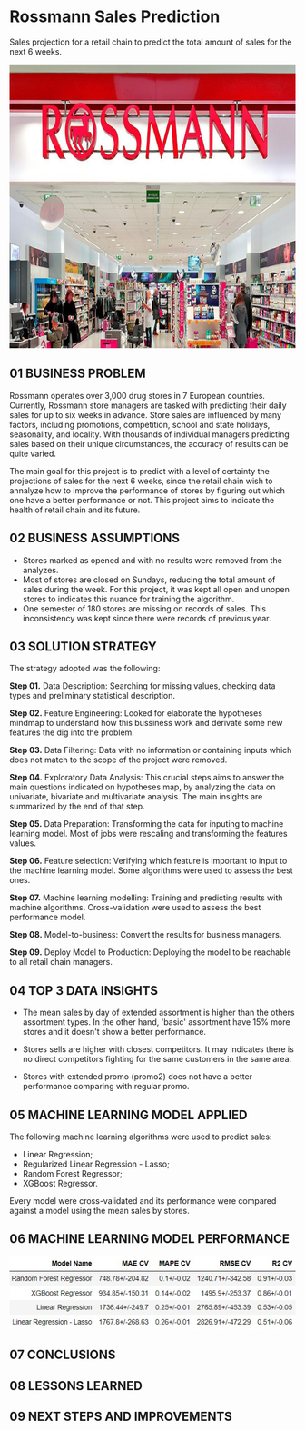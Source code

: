 # Rossmann Sales Prediction

Sales projection for a retail chain to predict the total amount of sales for the next 6 weeks.

<img src="https://github.com/kaotcs/rossmann_sales_prediction/blob/main/img/rossmann_.jpg" alt="Rossmann Store"
	title="Rossmann"  width="100%" height="500" />

## 01 BUSINESS PROBLEM
Rossmann operates over 3,000 drug stores in 7 European countries. Currently, Rossmann store managers are tasked with predicting their daily sales for up to six weeks in advance. Store sales are influenced by many factors, including promotions, competition, school and state holidays, seasonality, and locality. With thousands of individual managers predicting sales based on their unique circumstances, the accuracy of results can be quite varied.

The main goal for this project is to predict with a level of certainty the projections of sales for the next 6 weeks, since the retail chain wish to annalyze how to improve the performance of stores by figuring out which one have a better performance or not. This project aims to indicate the health of retail chain and its future.

## 02 BUSINESS ASSUMPTIONS
<ul>
<li>Stores marked as opened and with no results were removed from the analyzes.</li>
<li>Most of stores are closed on Sundays, reducing the total amount of sales during the week. For this project, it was kept all open and unopen stores to indicates this nuance for training the algorithm. </li>
<li>One semester of 180 stores are missing on records of sales. This inconsistency was kept since there were records of previous year.</li>
</ul>

## 03 SOLUTION STRATEGY
The strategy adopted was the following:

<b>Step 01.</b> Data Description: Searching for missing values, checking data types and preliminary statistical description.

<b>Step 02.</b> Feature Engineering: Looked for elaborate the hypotheses mindmap to understand how this bussiness work and derivate some new features the dig into the problem.

<b>Step 03.</b> Data Filtering: Data with no information or containing inputs which does not match to the scope of the project were removed.

<b>Step 04.</b> Exploratory Data Analysis: This crucial steps aims to answer the main questions indicated on hypotheses map, by analyzing the data on univariate, bivariate and multivariate analysis. The main insights are summarized by the end of that step.

<b>Step 05.</b> Data Preparation: Transforming the data for inputing to machine learning model. Most of jobs were rescaling and transforming the features values.

<b>Step 06.</b> Feature selection: Verifying which feature is important to input to the machine learning model. Some algorithms were used to assess the best ones.

<b>Step 07.</b> Machine learning modelling: Training and predicting results with machine algorithms. Cross-validation were used to assess the best performance model.

<b>Step 08.</b> Model-to-business: Convert the results for business managers.

<b>Step 09.</b> Deploy Model to Production: Deploying the model to be reachable to all retail chain managers.

## 04 TOP 3 DATA INSIGHTS

* The mean sales by day of extended assortment is higher than the others assortment types. In the other hand, 'basic' assortment have 15% more stores and it doesn't show a better performance.

* Stores sells are higher with closest competitors. It may indicates there is no direct competitors fighting for the same customers in the same area.

* Stores with extended promo (promo2) does not have a better performance comparing with regular promo.

## 05 MACHINE LEARNING MODEL APPLIED

The following machine learning algorithms were used to predict sales:

* Linear Regression;
* Regularized Linear Regression - Lasso;
* Random Forest Regressor;
* XGBoost Regressor.

Every model were cross-validated and its performance were compared against a model using the mean sales by stores.

## 06 MACHINE LEARNING MODEL PERFORMANCE

<img src="https://raw.githubusercontent.com/kaotcs/rossmann_sales_prediction/main/img/ml_performance.jpg" alt="ML peformance"
	title="Rossmann"/>

## 07 CONCLUSIONS

## 08 LESSONS LEARNED

## 09 NEXT STEPS AND IMPROVEMENTS
